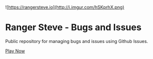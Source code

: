 ![https://rangersteve.io](http://i.imgur.com/hSKprhX.png)

# Ranger Steve - Bugs and Issues

Public repository for managing bugs and issues using Github Issues.

[Play Now](https://rangersteve.io)
